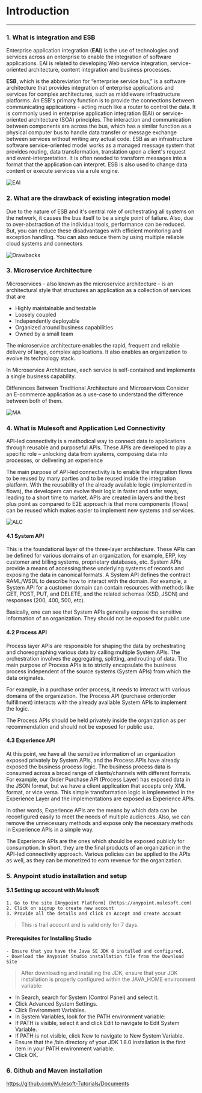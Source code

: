 # Introduction
- - - -

### 1. What is integration and ESB

Enterprise application integration (**EAI**) is the use of technologies and services across an enterprise to enable the integration of software applications. EAI is related to developing Web service integration, service-oriented architecture, content integration and business processes.

**ESB**, which is the abbreviation for “enterprise service bus,” is a software architecture that provides integration of enterprise applications and services for complex architectures, such as middleware infrastructure platforms.
An ESB's primary function is to provide the connections between communicating applications - acting much like a router to control the data. It is commonly used in enterprise application integration (EAI) or service-oriented architecture (SOA) principles. The interaction and communication between components are across the bus, which has a similar function as a physical computer bus to handle data transfer or message exchange between services without writing any actual code.
ESB as an infrastructure software service-oriented model works as a managed message system that provides routing, data transformation, translation upon a client's request and event-interpretation. It is often needed to transform messages into a format that the application can interpret. ESB is also used to change data content or execute services via a rule engine.

![EAI](https://github.com/Mulesoft-Tutorials/Documents/blob/master/images/EAI.png)

### 2. What are the drawback of existing integration model

Due to the nature of ESB and it's central role of orchestrating all systems on the network, it causes the bus itself to be a single point of failure. Also, due to over-abstraction of the individual tools, performance can be reduced. But, you can reduce these disadvantages with efficient monitoring and exception handling. You can also reduce them by using multiple reliable cloud systems and connectors


![Drawbacks](https://github.com/Mulesoft-Tutorials/Documents/blob/master/images/Differences-Between-Monolithic-Architecture-And-Microservices-What-Is-Microservices-edureka-3.png)

### 3. Microservice Architecture

Microservices - also known as the microservice architecture - is an architectural style that structures an application as a collection of services that are

- Highly maintainable and testable
- Loosely coupled
- Independently deployable
- Organized around business capabilities
- Owned by a small team

The microservice architecture enables the rapid, frequent and reliable delivery of large, complex applications. It also enables an organization to evolve its technology stack.

In Microservice Architecture, each service is self-contained and implements a single business capability.

Differences Between Traditional Architecture and Microservices
Consider an E-commerce application as a use-case to understand the difference between both of them.

![MA](https://github.com/Mulesoft-Tutorials/Documents/blob/master/images/Microservice_Architecture.png)

### 4. What is Mulesoft and Application Led Connectivity

API-led connectivity is a methodical way to connect data to applications through reusable and purposeful APIs. These APIs are developed to play a specific role – unlocking data from systems, composing data into processes, or delivering an experience

The main purpose of API-led connectivity is to enable the integration flows to be reused by many parties and to be reused inside the integration platform. With the reusability of the already available logic (implemented in flows), the developers can evolve their logic in faster and safer ways, leading to a short time to market. APIs are created in layers and the best plus point as compared to E2E approach is that more components (flows) can be reused which makes easier to implement new systems and services.

![ALC](https://github.com/Mulesoft-Tutorials/Documents/blob/master/images/api-led-connectivity.png)

   #### 4.1 System API ####
  
  This is the foundational layer of the three-layer architecture. These APIs can be defined for various domains of an organization, for example, ERP, key customer and billing systems, proprietary databases, etc. System APIs provide a means of accessing these underlying systems of records and exposing the data in canonical formats. A System API defines the contract RAML/WSDL to describe how to interact with the domain. For example, a System API for a customer domain can contain resources with methods like GET, POST, PUT, and DELETE, and the related schemas (XSD, JSON) and responses (200, 400, 500, etc).
  
  Basically, one can see that System APIs generally expose the sensitive information of an organization. They should not be exposed for public use

   #### 4.2 Process API ####
 
 Process layer APIs are responsible for shaping the data by orchestrating and choreographing various data by calling multiple System APIs. The orchestration involves the aggregating, splitting, and routing of data. The main purpose of Process APIs is to strictly encapsulate the business process independent of the source systems (System APIs) from which the data originates. 

For example, in a purchase order process, it needs to interact with various domains of the organization. The Process API (purchase order/order fulfillment) interacts with the already available System APIs to implement the logic.

The Process APIs should be held privately inside the organization as per recommendation and should not be exposed for public use.

   #### 4.3 Experience API ####

At this point, we have all the sensitive information of an organization exposed privately by System APIs, and the Process APIs have already exposed the business process logic. The business process data is consumed across a broad range of clients/channels with different formats. For example, our Order Purchase API (Process Layer) has exposed data in the JSON format, but we have a client application that accepts only XML format, or vice versa. This simple transformation logic is implemented in the Experience Layer and the implementations are exposed as Experience APIs.

In other words, Experience APIs are the means by which data can be reconfigured easily to meet the needs of multiple audiences. Also, we can remove the unnecessary methods and expose only the necessary methods in Experience APIs in a simple way.

The Experience APIs are the ones which should be exposed publicly for consumption. In short, they are the final products of an organization in the API-led connectivity approach. Various policies can be applied to the APIs as well, as they can be monetized to earn revenue for the organization.
 

### 5. Anypoint studio installation and setup

  #### 5.1 Setting up account with Mulesoft
  
    1. Go to the site [Anypoint Platform] (https://anypoint.mulesoft.com)
    2. Click on signup to create new account
    3. Provide all the details and click on Accept and create account
    
   > This is trail account and is valid only for 7 days.
  
  #### Prerequisites for Installing Studio ####
  
    - Ensure that you have the Java SE JDK 8 installed and configured.
    - Download the Anypoint Studio installation file from the Download Site
   > After downloading and installing the JDK, ensure that your JDK installation is properly configured within the JAVA_HOME environment variable:
  - In Search, search for System (Control Panel) and select it.
  - Click Advanced System Settings.
  - Click Environment Variables.
  - In System Variables, look for the PATH environment variable:
  - If PATH is visible, select it and click Edit to navigate to Edit System Variable.
  - If PATH is not visible, click New to navigate to New System Variable.
  - Ensure that the /bin directory of your JDK 1.8.0 installation is the first item in your PATH environment variable.
  - Click OK.

### 6. Github and Maven installation

https://github.com/Mulesoft-Tutorials/Documents

